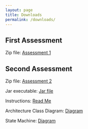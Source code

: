 ```yaml
---
layout: page
title: Downloads
permalink: /downloads/
---
```


## First Assessment
Zip file: [Assessment 1](/downloads/Gandhi-Inc.zip)

## Second Assessment
Zip file: [Assessment 2](/downloads/Gandhi-Inc2.zip)

Jar executable: [Jar file](/downloads/blindeye.jar)

Instructions: [Read Me](/downloads/readme.pdf)

Architecture Class Diagram: [Diagram](/downloads/ArchitectureClassDiagram.png)

State Machine: [Diagram](/downloads/StateMachine.png)
